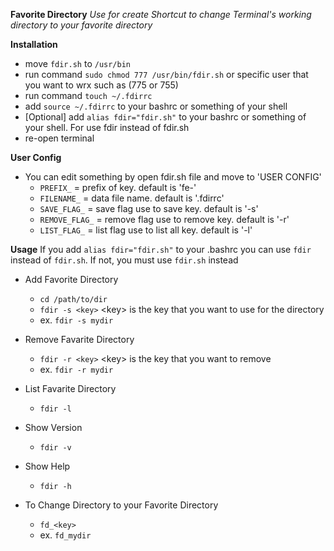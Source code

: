**Favorite Directory**
<i>Use for create Shortcut to change Terminal's working directory to your favorite directory</i>

**Installation**
* move ```fdir.sh``` to ```/usr/bin```
* run command ``` sudo chmod 777 /usr/bin/fdir.sh ``` or specific user that you want to wrx such as (775 or 755)
* run command ``` touch ~/.fdirrc ```
* add ``` source ~/.fdirrc ``` to your bashrc or something of your shell
* [Optional] add ``` alias fdir="fdir.sh" ``` to your bashrc or something of your shell. For use fdir instead of fdir.sh
* re-open terminal

**User Config**
* You can edit something by open fdir.sh file and move to 'USER CONFIG'
  - ``` PREFIX_ ``` = prefix of key. default is 'fe-'
  - ``` FILENAME_ ``` = data file name. default is '.fdirrc'
  - ``` SAVE_FLAG_ ``` = save flag use to save key. default is '-s'
  - ``` REMOVE_FLAG_ ``` = remove flag use to remove key. default is '-r'
  - ``` LIST_FLAG_ ``` = list flag use to list all key. default is '-l'

**Usage**
If you add ```alias fdir="fdir.sh"``` to your .bashrc you can use ```fdir``` instead of ```fdir.sh```. If not, you must use ```fdir.sh``` instead

* Add Favorite Directory
  - ``` cd /path/to/dir ```
  - ``` fdir -s <key> ``` \<key\> is the key that you want to use for the directory
  - ex. ``` fdir -s mydir ``` 
 
* Remove Favarite Directory
  - ``` fdir -r <key> ``` \<key\> is the key that you want to remove
  - ex. ``` fdir -r mydir ```

* List Favarite Directory
  - ``` fdir -l ```

* Show Version
  - ``` fdir -v ```

* Show Help
  - ``` fdir -h ```
  
* To Change Directory to your Favorite Directory
  - ``` fd_<key> ```
  - ex. ``` fd_mydir ```
